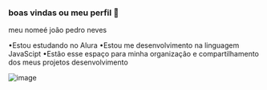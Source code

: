 ### boas vindas ou meu perfil 💙

meu nomeé joão pedro neves

•Estou estudando no Alura
•Estou me desenvolvimento na linguagem JavaScipt
•Estão esse espaço para minha organização e compartilhamento dos meus projetos desenvolvimento

![image](https://github.com/user-attachments/assets/44176474-dffa-4e3c-90a8-4940d92fefcb)
